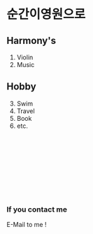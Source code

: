 # 순간이영원으로

## Harmony's 

1. Violin
2. Music

## Hobby 

3. Swim
4. Travel
5. Book
6. etc.
<br>  
<br>  
<br>  
<br>  
<br>  
<br>  
<br>  
<br>  

### If you contact me
E-Mail to me !
